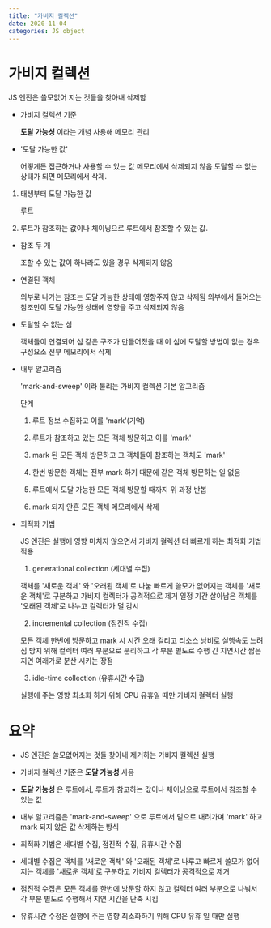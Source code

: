 ```yaml
---
title: "가비지 컬렉션"
date: 2020-11-04
categories: JS object
---
```


# 가비지 컬렉션

JS 엔진은 쓸모없어 지는 것들을 찾아내 삭제함

- 가비지 컬렉션 기준

  **도달 가능성** 이라는 개념 사용해 메모리 관리

- '도달 가능한 값'

  어떻게든 접근하거나 사용할 수 있는 값
  메모리에서 삭제되지 않음
  도달할 수 없는 상태가 되면 메모리에서 삭제.

1. 태생부터 도달 가능한 값

   루트

2. 루트가 참조하는 값이나 체이닝으로 루트에서 참조할 수 있는 값.

- 참조 두 개

  조할 수 있는 값이 하나라도 있을 경우 삭제되지 않음

- 연결된 객체

  외부로 나가는 참조는 도달 가능한 상태에 영향주지 않고 삭제됨
  외부에서 들어오는 참조만이 도달 가능한 상태에 영향을 주고 삭제되지 않음

- 도달할 수 없는 섬

  객체들이 연결되어 섬 같은 구조가 만들어졌을 때 이 섬에 도달할 방법이 없는 경우 구성요소 전부 메모리에서 삭제

- 내부 알고리즘

  'mark-and-sweep' 이라 불리는 가비지 컬렉션 기본 알고리즘

  단계

  1.  루트 정보 수집하고 이를 'mark'(기억)

  2.  루트가 참조하고 있는 모든 객체 방문하고 이를 'mark'

  3.  mark 된 모든 객체 방문하고 그 객체들이 참조하는 객체도 'mark'

  4.  한번 방문한 객체는 전부 mark 하기 때문에 같은 객체 방문하는 일 없음

  5.  루트에서 도달 가능한 모든 객체 방문할 때까지 위 과정 반봅

  6.  mark 되지 안흔 모든 객체 메모리에서 삭제

- 최적화 기법

  JS 엔진은 실행에 영향 미치지 않으면서 가비지 컬렉션 더 빠르게 하는 최적화 기법 적용

  1.  generational collection (세대별 수집)

  객체를 '새로운 객체' 와 '오래된 객체'로 나눔
  빠르게 쓸모가 없어지는 객체를 '새로운 객체'로 구분하고 가비지 컬렉터가 공격적으로 제거
  일정 기간 살아남은 객체를 '오래된 객체'로 나누고 컬렉터가 덜 감시

  2.  incremental collection (점진적 수집)

  모든 객체 한번에 방문하고 mark 시 시간 오래 걸리고 리소스 낭비로 실행속도 느려짐
  방지 위해 컬렉터 여러 부분으로 분리하고 각 부분 별도로 수행
  긴 지연시간 짧은 지연 여래가로 분산 시키는 장점

  3.  idle-time collection (유휴시간 수집)

  실행에 주는 영향 최소화 하기 위해 CPU 유휴일 때만 가비지 컬렉터 실행

# 요약

- JS 엔진은 쓸모없어지는 것들 찾아내 제거하는 가비지 컬렉션 실행

- 가비지 컬렉션 기준은 **도달 가능성** 사용

- **도달 가능성** 은 루트에서, 루트가 참고하는 값이나 체이닝으로 루트에서 참조할 수 있는 값

- 내부 알고리즘은 'mark-and-sweep' 으로 루트에서 밑으로 내려가며 'mark' 하고 mark 되지 않은 값 삭제하는 방식

- 최적화 기법은 세대별 수집, 점진적 수집, 유휴시간 수집

- 세대별 수집은 객체를 '새로운 객체' 와 '오래된 객체'로 나루고 빠르게 쓸모가 없어지는 객체를 '새로운 객체'로 구분하고 가비지 컬렉터가 공격적으로 제거

- 점진적 수집은 모든 객체를 한번에 방문할 하지 않고 컬렉터 여러 부분으로 나눠서 각 부분 별도로 수행해서 지연 시간을 단축 시킴

- 유휴시간 수정은 실행에 주는 영향 최소화하기 위해 CPU 유휴 일 때만 실행

